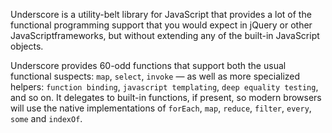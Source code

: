 ﻿Underscore is a utility-belt library for JavaScript that provides a lot of the functional programming support that you would expect in jQuery or other JavaScriptframeworks, but without extending any of the built-in JavaScript objects.

Underscore provides 60-odd functions that support both the usual functional suspects: `map`, `select`, `invoke` — as well as more specialized helpers: `function binding`, `javascript templating`, `deep equality testing`, and so on. It delegates to built-in functions, if present, so modern browsers will use the native implementations of `forEach`, `map`, `reduce`, `filter`, `every`, `some` and `indexOf`.